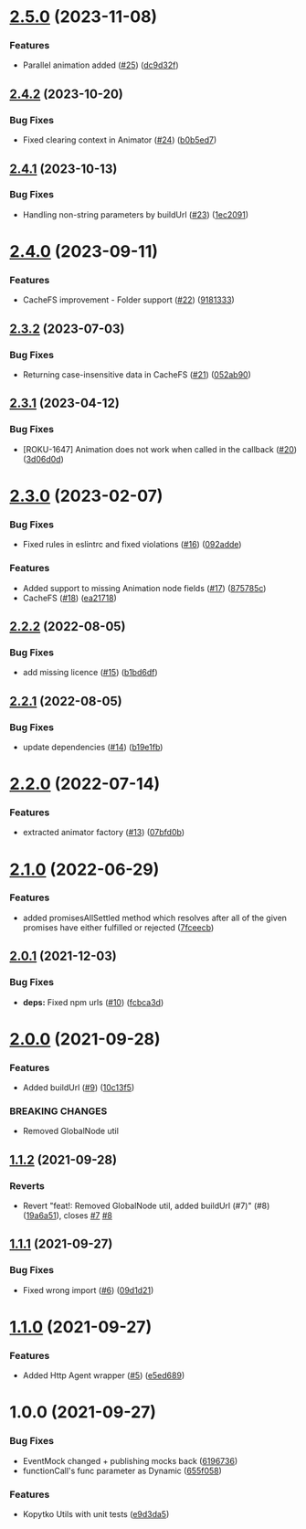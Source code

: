 # [2.5.0](https://github.com/getndazn/kopytko-utils/compare/v2.4.2...v2.5.0) (2023-11-08)


### Features

* Parallel animation added ([#25](https://github.com/getndazn/kopytko-utils/issues/25)) ([dc9d32f](https://github.com/getndazn/kopytko-utils/commit/dc9d32f6b0c7a6b7105d94e20ad133606666a3a3))

## [2.4.2](https://github.com/getndazn/kopytko-utils/compare/v2.4.1...v2.4.2) (2023-10-20)


### Bug Fixes

* Fixed clearing context in Animator ([#24](https://github.com/getndazn/kopytko-utils/issues/24)) ([b0b5ed7](https://github.com/getndazn/kopytko-utils/commit/b0b5ed738b5cff272cd9398edbb26418ebddf5c1))

## [2.4.1](https://github.com/getndazn/kopytko-utils/compare/v2.4.0...v2.4.1) (2023-10-13)


### Bug Fixes

* Handling non-string parameters by buildUrl ([#23](https://github.com/getndazn/kopytko-utils/issues/23)) ([1ec2091](https://github.com/getndazn/kopytko-utils/commit/1ec20915f6c78c20dd70b9bac9ea893abf671d53))

# [2.4.0](https://github.com/getndazn/kopytko-utils/compare/v2.3.2...v2.4.0) (2023-09-11)


### Features

* CacheFS improvement - Folder support ([#22](https://github.com/getndazn/kopytko-utils/issues/22)) ([9181333](https://github.com/getndazn/kopytko-utils/commit/9181333db4bb282e5ad8c89695687c5dfb3ef918))

## [2.3.2](https://github.com/getndazn/kopytko-utils/compare/v2.3.1...v2.3.2) (2023-07-03)


### Bug Fixes

* Returning case-insensitive data in CacheFS ([#21](https://github.com/getndazn/kopytko-utils/issues/21)) ([052ab90](https://github.com/getndazn/kopytko-utils/commit/052ab900a0fa447187c390a02034a5dac084c859))

## [2.3.1](https://github.com/getndazn/kopytko-utils/compare/v2.3.0...v2.3.1) (2023-04-12)


### Bug Fixes

* [ROKU-1647] Animation does not work when called in the callback ([#20](https://github.com/getndazn/kopytko-utils/issues/20)) ([3d06d0d](https://github.com/getndazn/kopytko-utils/commit/3d06d0d9dc5fbac4a25aadc6af0e2200578829bb))

# [2.3.0](https://github.com/getndazn/kopytko-utils/compare/v2.2.2...v2.3.0) (2023-02-07)


### Bug Fixes

* Fixed rules in eslintrc and fixed violations ([#16](https://github.com/getndazn/kopytko-utils/issues/16)) ([092adde](https://github.com/getndazn/kopytko-utils/commit/092adde4e78cd0ae07556402b30c8ab07b75f876))


### Features

* Added support to missing Animation node fields ([#17](https://github.com/getndazn/kopytko-utils/issues/17)) ([875785c](https://github.com/getndazn/kopytko-utils/commit/875785c057f887cb52ef9fe86b236c3d0ea3f93c))
* CacheFS ([#18](https://github.com/getndazn/kopytko-utils/issues/18)) ([ea21718](https://github.com/getndazn/kopytko-utils/commit/ea217189e3d631f23dc157719e76280fcacb156c))

## [2.2.2](https://github.com/getndazn/kopytko-utils/compare/v2.2.1...v2.2.2) (2022-08-05)


### Bug Fixes

* add missing licence ([#15](https://github.com/getndazn/kopytko-utils/issues/15)) ([b1bd6df](https://github.com/getndazn/kopytko-utils/commit/b1bd6dfe7c44ca638c0d6bdd4c0ea3a2aa3e76da))

## [2.2.1](https://github.com/getndazn/kopytko-utils/compare/v2.2.0...v2.2.1) (2022-08-05)


### Bug Fixes

* update dependencies ([#14](https://github.com/getndazn/kopytko-utils/issues/14)) ([b19e1fb](https://github.com/getndazn/kopytko-utils/commit/b19e1fbda8d2d5f1b76accbbe09e1f27a7748b61))

# [2.2.0](https://github.com/getndazn/kopytko-utils/compare/v2.1.0...v2.2.0) (2022-07-14)


### Features

* extracted animator factory ([#13](https://github.com/getndazn/kopytko-utils/issues/13)) ([07bfd0b](https://github.com/getndazn/kopytko-utils/commit/07bfd0b36d1d6ade760aa31ee17300d27b7638d3))

# [2.1.0](https://github.com/getndazn/kopytko-utils/compare/v2.0.1...v2.1.0) (2022-06-29)


### Features

* added promisesAllSettled method which resolves after all of the given promises have either fulfilled or rejected ([7fceecb](https://github.com/getndazn/kopytko-utils/commit/7fceecb984de84de0d833b933fefa31f74c25005))

## [2.0.1](https://github.com/getndazn/kopytko-utils/compare/v2.0.0...v2.0.1) (2021-12-03)


### Bug Fixes

* **deps:** Fixed npm urls ([#10](https://github.com/getndazn/kopytko-utils/issues/10)) ([fcbca3d](https://github.com/getndazn/kopytko-utils/commit/fcbca3dcc1a8b07440b8bd0ecc5a8f34dfa7946f))

# [2.0.0](https://github.com/getndazn/kopytko-utils/compare/v1.1.2...v2.0.0) (2021-09-28)


### Features

* Added buildUrl ([#9](https://github.com/getndazn/kopytko-utils/issues/9)) ([10c13f5](https://github.com/getndazn/kopytko-utils/commit/10c13f54d1a474d0f7dc6874e1655c15f9af7874))


### BREAKING CHANGES

* Removed GlobalNode util

## [1.1.2](https://github.com/getndazn/kopytko-utils/compare/v1.1.1...v1.1.2) (2021-09-28)


### Reverts

* Revert "feat!: Removed GlobalNode util, added buildUrl (#7)" (#8) ([19a6a51](https://github.com/getndazn/kopytko-utils/commit/19a6a51446b55eaa41ae1feea4649a09747bec90)), closes [#7](https://github.com/getndazn/kopytko-utils/issues/7) [#8](https://github.com/getndazn/kopytko-utils/issues/8)

## [1.1.1](https://github.com/getndazn/kopytko-utils/compare/v1.1.0...v1.1.1) (2021-09-27)


### Bug Fixes

* Fixed wrong import ([#6](https://github.com/getndazn/kopytko-utils/issues/6)) ([09d1d21](https://github.com/getndazn/kopytko-utils/commit/09d1d21e4b50917a1c302b374bf8f49f9b446220))

# [1.1.0](https://github.com/getndazn/kopytko-utils/compare/v1.0.0...v1.1.0) (2021-09-27)


### Features

* Added Http Agent wrapper ([#5](https://github.com/getndazn/kopytko-utils/issues/5)) ([e5ed689](https://github.com/getndazn/kopytko-utils/commit/e5ed689904beb793e5fed156924200dc1a5db5c0))

# 1.0.0 (2021-09-27)


### Bug Fixes

* EventMock changed + publishing mocks back ([6196736](https://github.com/getndazn/kopytko-utils/commit/61967367d7c22545af745583f1c529a4fd05bad7))
* functionCall's func parameter as Dynamic ([655f058](https://github.com/getndazn/kopytko-utils/commit/655f05800f31d48f87cfc12cf09939f99e0b4129))


### Features

* Kopytko Utils with unit tests ([e9d3da5](https://github.com/getndazn/kopytko-utils/commit/e9d3da5ad5611592b362314c4e0697458ebdf81e))
